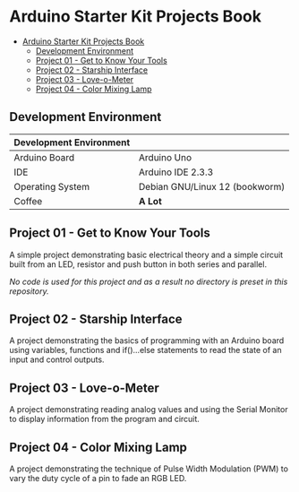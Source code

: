 # Arduino Starter Kit Projects Book

- [Arduino Starter Kit Projects Book](#arduino-starter-kit-projects-book)
  - [Development Environment](#development-environment)
  - [Project 01 - Get to Know Your Tools](#project-01---get-to-know-your-tools)
  - [Project 02 - Starship Interface](#project-02---starship-interface)
  - [Project 03 - Love-o-Meter](#project-03---love-o-meter)
  - [Project 04 - Color Mixing Lamp](#project-04---color-mixing-lamp)

## Development Environment
| Development Environment |                              |
|-------------------------|------------------------------|
|Arduino Board            |Arduino Uno                   |
|IDE                      |Arduino IDE 2.3.3             |
|Operating System         |Debian GNU/Linux 12 (bookworm)|
|Coffee                   |**A Lot**                     |

## Project 01 - Get to Know Your Tools
A simple project demonstrating basic electrical theory and a simple circuit built from an LED, resistor and push button in both series and parallel.

*No code is used for this project and as a result no directory is preset in this repository.*

## Project 02 - Starship Interface
A project demonstrating the basics of programming with an Arduino board using variables, functions and if()...else statements to read the state of an input and control outputs.

## Project 03 - Love-o-Meter
A project demonstrating reading analog values and using the Serial Monitor to display information from the program and circuit.

## Project 04 - Color Mixing Lamp
A project demonstrating the technique of Pulse Width Modulation (PWM) to vary the duty cycle of a pin to fade an RGB LED.